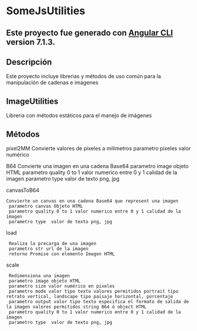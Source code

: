 # SomeJsUtilities

Este proyecto fue generado con [Angular CLI](https://github.com/angular/angular-cli) version 7.1.3. 
-

## Descripción

Este proyecto incluye librerias y métodos de uso común para la manipulación de cadenas e imágenes

## ImageUtilities

Libreria con métodos estáticos para el manejo de imágenes

## Métodos

 pixel2MM
    Convierte valores de pixeles a milímetros
    parametro pixeles valor numérico
     
B64
     Convierte una imagen en una cadena Base64
     parametro image objeto HTML
     parametro quality 0 to 1 valor numerico entre 0 y 1 calidad de la imagen
     parametro type  valor de texto png, jpg
     
canvasToB64

    Convierte un canvas en una cadena Base64 que represent una imagen
     parametro canvas Objeto HTML
     parametro quality 0 to 1 valor numerico entre 0 y 1 calidad de la imagen
     parametro type  valor de texto png, jpg
load


     Realiza la precarga de una imagen
     parametro str url de la imagen
     retorno Promise con elemento Imagen HTML    

scale
    
     Redimensiona una imagen
     parametro image objeto HTML
     parametro size valor numérico en pixeles
     parametro mode valor tipo texto valores permitidos portrait tipo retrato vertical, landscape tipo paisaje horizontal, porcentaje
     parametro output valor tipo texto especifica el formato de salida de la imagen valores permitidos string B64 ó object HTML
     parametro quality 0 to 1 valor numerico entre 0 y 1 calidad de la imagen
     parametro type  valor de texto png, jpg
